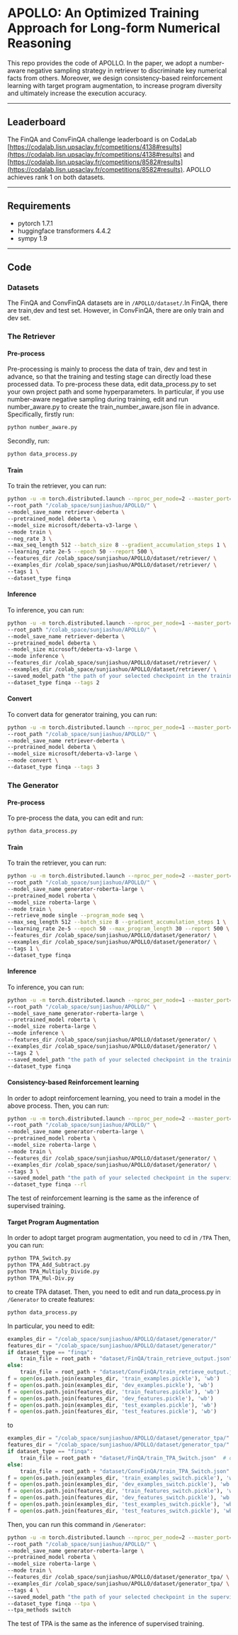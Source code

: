
# APOLLO: An Optimized Training Approach for Long-form Numerical Reasoning

This repo provides the code of APOLLO. In the paper, we adopt a number-aware negative sampling strategy in retriever to discriminate key numerical facts from others. Moreover, we design consistency-based reinforcement learning with target program augmentation, to increase program diversity and ultimately increase the execution accuracy.

***
## Leaderboard
The FinQA and ConvFinQA challenge leaderboard is on CodaLab [https://codalab.lisn.upsaclay.fr/competitions/4138#results](https://codalab.lisn.upsaclay.fr/competitions/4138#results) and  [https://codalab.lisn.upsaclay.fr/competitions/8582#results](https://codalab.lisn.upsaclay.fr/competitions/8582#results). APOLLO achieves rank 1 on both datasets.
***

## Requirements 

 - pytorch 1.7.1
 - huggingface transformers 4.4.2
 - sympy 1.9

***
## Code
### Datasets
The FinQA and ConvFinQA datasets are in `/APOLLO/dataset/`.In FinQA, there are train,dev and test set. However, in ConvFinQA, there are only train and dev set.
### The Retriever
#### Pre-process
Pre-processing is mainly to process the data of train, dev and test in advance, so that the training and testing stage can directly load these processed data. To pre-process these data, edit data_process.py to set your own project path and some hyperparameters. In particular, if you use number-aware negative sampling during training, edit and run number_aware.py to create the train_number_aware.json file in advance.
Specifically, firstly run:

```bash
python number_aware.py
```
Secondly, run:

```bash
python data_process.py
```
#### Train
To train the retriever, you can run:

```bash
python -u -m torch.distributed.launch --nproc_per_node=2 --master_port=8889 Main.py\
--root_path "/colab_space/sunjiashuo/APOLLO/" \
--model_save_name retriever-deberta \
--pretrained_model deberta \
--model_size microsoft/deberta-v3-large \
--mode train \
--neg_rate 3 \
--max_seq_length 512 --batch_size 8 --gradient_accumulation_steps 1 \
--learning_rate 2e-5 --epoch 50 --report 500 \
--features_dir /colab_space/sunjiashuo/APOLLO/dataset/retriever/ \
--examples_dir /colab_space/sunjiashuo/APOLLO/dataset/retriever/ \
--tags 1 \
--dataset_type finqa
```
#### Inference
To inference, you can run:

```bash
python -u -m torch.distributed.launch --nproc_per_node=1 --master_port=8899 Main.py\
--root_path "/colab_space/sunjiashuo/APOLLO/" \
--model_save_name retriever-deberta \
--pretrained_model deberta \
--model_size microsoft/deberta-v3-large \
--mode inference \
--features_dir /colab_space/sunjiashuo/APOLLO/dataset/retriever/ \
--examples_dir /colab_space/sunjiashuo/APOLLO/dataset/retriever/ \
--saved_model_path "the path of your selected checkpoint in the training" \
--dataset_type finqa --tags 2 
```
#### Convert
To convert data for generator training, you can run:
```bash
python -u -m torch.distributed.launch --nproc_per_node=1 --master_port=8999 Main.py\
--root_path "/colab_space/sunjiashuo/APOLLO/" \
--model_save_name retriever-deberta \
--pretrained_model deberta \
--model_size microsoft/deberta-v3-large \
--mode convert \
--dataset_type finqa --tags 3 
```

### The Generator
#### Pre-process
To pre-process the data, you can edit and run:

```bash
python data_process.py
```
#### Train
To train the retriever, you can run:

```bash
python -u -m torch.distributed.launch --nproc_per_node=2 --master_port=7889 Main.py\
--root_path "/colab_space/sunjiashuo/APOLLO/" \
--model_save_name generator-roberta-large \
--pretrained_model roberta \
--model_size roberta-large \
--mode train \
--retrieve_mode single --program_mode seq \
--max_seq_length 512 --batch_size 8 --gradient_accumulation_steps 1 \
--learning_rate 2e-5 --epoch 50 --max_program_length 30 --report 500 \
--features_dir /colab_space/sunjiashuo/APOLLO/dataset/generator/ \
--examples_dir /colab_space/sunjiashuo/APOLLO/dataset/generator/ \
--tags 1 \
--dataset_type finqa
```
#### Inference
To inference, you can run:

```bash
python -u -m torch.distributed.launch --nproc_per_node=1 --master_port=7899 Main.py\
--root_path "/colab_space/sunjiashuo/APOLLO/" \
--model_save_name generator-roberta-large \
--pretrained_model roberta \
--model_size roberta-large \
--mode inference \
--features_dir /colab_space/sunjiashuo/APOLLO/dataset/generator/ \
--examples_dir /colab_space/sunjiashuo/APOLLO/dataset/generator/ \
--tags 2 \
--saved_model_path "the path of your selected checkpoint in the training" \
--dataset_type finqa
```

#### Consistency-based Reinforcement learning
In order to adopt reinforcement learning, you need to train a model in the above process. Then, you can run:
```bash
python -u -m torch.distributed.launch --nproc_per_node=2 --master_port=6899 Main.py\
--root_path "/colab_space/sunjiashuo/APOLLO/" \
--model_save_name generator-roberta-large \
--pretrained_model roberta \
--model_size roberta-large \
--mode train \
--features_dir /colab_space/sunjiashuo/APOLLO/dataset/generator/ \
--examples_dir /colab_space/sunjiashuo/APOLLO/dataset/generator/ \
--tags 3 \
--saved_model_path "the path of your selected checkpoint in the supervised training" \
--dataset_type finqa --rl
```
The test of reinforcement learning is the same as the inference of supervised training.
#### Target Program Augmentation
In order to adopt target program augmentation, you need to cd in `/TPA` Then, you can run:

```bash
python TPA_Switch.py
python TPA_Add_Subtract.py
python TPA_Multiply_Divide.py
python TPA_Mul-Div.py
```
to create TPA dataset. Then, you need to edit and run data_process.py in `/Generator` to create features:

```bash
python data_process.py
```
In particular, you need to edit:

```python
examples_dir = "/colab_space/sunjiashuo/APOLLO/dataset/generator/"
features_dir = "/colab_space/sunjiashuo/APOLLO/dataset/generator/"
if dataset_type == "finqa":
    train_file = root_path + "dataset/FinQA/train_retrieve_output.json"
else:
    train_file = root_path + "dataset/ConvFinQA/train_retrieve_output.json"
f = open(os.path.join(examples_dir, 'train_examples.pickle'), 'wb')
f = open(os.path.join(examples_dir, 'dev_examples.pickle'), 'wb')
f = open(os.path.join(features_dir, 'train_features.pickle'), 'wb')
f = open(os.path.join(features_dir, 'dev_features.pickle'), 'wb')
f = open(os.path.join(examples_dir, 'test_examples.pickle'), 'wb')
f = open(os.path.join(features_dir, 'test_features.pickle'), 'wb')
```
to 
```python
examples_dir = "/colab_space/sunjiashuo/APOLLO/dataset/generator_tpa/"
features_dir = "/colab_space/sunjiashuo/APOLLO/dataset/generator_tpa/"
if dataset_type == "finqa":
    train_file = root_path + "dataset/FinQA/train_TPA_Switch.json"  # or other TPA methods
else:
    train_file = root_path + "dataset/ConvFinQA/train_TPA_Switch.json"  # or other TPA methods
f = open(os.path.join(examples_dir, 'train_examples_switch.pickle'), 'wb')
f = open(os.path.join(examples_dir, 'dev_examples_switch.pickle'), 'wb')
f = open(os.path.join(features_dir, 'train_features_switch.pickle'), 'wb')
f = open(os.path.join(features_dir, 'dev_features_switch.pickle'), 'wb')
f = open(os.path.join(examples_dir, 'test_examples_switch.pickle'), 'wb')
f = open(os.path.join(features_dir, 'test_features_switch.pickle'), 'wb')
```

Then, you can run this command in `/Generator`:
```bash
python -u -m torch.distributed.launch --nproc_per_node=2 --master_port=5899 Main.py\
--root_path "/colab_space/sunjiashuo/APOLLO/" \
--model_save_name generator-roberta-large \
--pretrained_model roberta \
--model_size roberta-large \
--mode train \
--features_dir /colab_space/sunjiashuo/APOLLO/dataset/generator_tpa/ \
--examples_dir /colab_space/sunjiashuo/APOLLO/dataset/generator_tpa/ \
--tags 4 \
--saved_model_path "the path of your selected checkpoint in the supervised training" \
--dataset_type finqa --tpa \
--tpa_methods switch
```
The test of TPA is the same as the inference of supervised training.